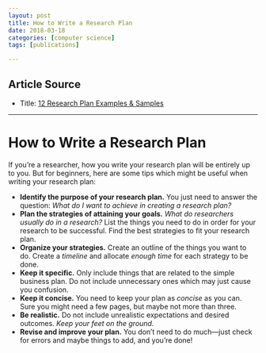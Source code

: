 ```yaml
---
layout: post
title: How to Write a Research Plan
date: 2018-03-18
categories: [computer science]
tags: [publications]

---
```


## Article Source
* Title: [12 Research Plan Examples & Samples](https://www.examples.com/business/research-plan.html)


---

# How to Write a Research Plan

If you’re a researcher, how you write your research plan will be entirely up to you. But for beginners, here are some tips which might be useful when writing your research plan:

* **Identify the purpose of your research plan.** You just need to answer the question: *What do I want to achieve in creating a research plan?*
* **Plan the strategies of attaining your goals.** *What do researchers usually do in a research?* List the things you need to do in order for your research to be successful. Find the best strategies to fit your research plan.
* **Organize your strategies.** Create an outline of the things you want to do. Create a *timeline* and allocate *enough time* for each strategy to be done.
* **Keep it specific.** Only include things that are related to the simple business plan. Do not include unnecessary ones which may just cause you confusion.
* **Keep it concise.** You need to keep your plan as *concise* as you can. Sure you might need a few pages, but maybe not more than three.
* **Be realistic.** Do not include unrealistic expectations and desired outcomes. *Keep your feet on the ground.*
* **Revise and improve your plan.** You don’t need to do much—just check for errors and maybe things to add, and you’re done!
